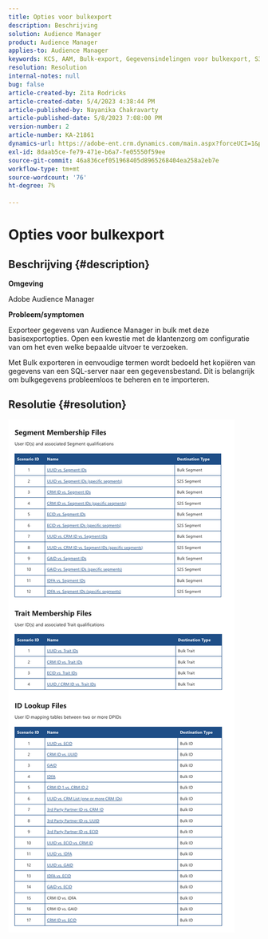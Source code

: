 ```yaml
---
title: Opties voor bulkexport
description: Beschrijving
solution: Audience Manager
product: Audience Manager
applies-to: Audience Manager
keywords: KCS, AAM, Bulk-export, Gegevensindelingen voor bulkexport, S3
resolution: Resolution
internal-notes: null
bug: false
article-created-by: Zita Rodricks
article-created-date: 5/4/2023 4:38:44 PM
article-published-by: Nayanika Chakravarty
article-published-date: 5/8/2023 7:08:00 PM
version-number: 2
article-number: KA-21861
dynamics-url: https://adobe-ent.crm.dynamics.com/main.aspx?forceUCI=1&pagetype=entityrecord&etn=knowledgearticle&id=15a6f31e-9aea-ed11-a7c6-6045bd0061cb
exl-id: 8daab5ce-fe79-471e-b6a7-fe05550f59ee
source-git-commit: 46a836cef051968405d8965268404ea258a2eb7e
workflow-type: tm+mt
source-wordcount: '76'
ht-degree: 7%

---
```


# Opties voor bulkexport

## Beschrijving {#description}


<b>Omgeving </b>

Adobe Audience Manager

<b>Probleem/symptomen</b>

Exporteer gegevens van Audience Manager in bulk met deze basisexportopties. Open een kwestie met de klantenzorg om configuratie van om het even welke bepaalde uitvoer te verzoeken.

Met Bulk exporteren in eenvoudige termen wordt bedoeld het kopiëren van gegevens van een SQL-server naar een gegevensbestand. Dit is belangrijk om bulkgegevens probleemloos te beheren en te importeren.


## Resolutie {#resolution}


![](assets/2c0f443a-d2d7-ed11-a7c7-6045bd006268.png)
